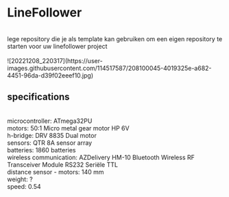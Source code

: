 # LineFollower
<br />
lege repository die je als template kan gebruiken om een eigen repository te starten voor uw linefollower project
<br />
<br />
![20221208_220317](https://user-images.githubusercontent.com/114517587/208100045-4019325e-a682-4451-96da-d39f02eeef10.jpg)
<br />
  
## specifications
<br />
microcontroller: ATmega32PU
<br />
motors: 50:1 Micro metal gear motor HP 6V
<br />
h-bridge: DRV 8835 Dual motor
<br />
sensors: QTR 8A sensor array
<br />
batteries: 1860 batteries
<br />
wireless communication: AZDelivery HM-10 Bluetooth Wireless RF Transceiver Module RS232 Seriële TTL 
<br />
distance sensor - motors: 140 mm
<br />
weight: ?
<br />
speed: 0.54
<br />
